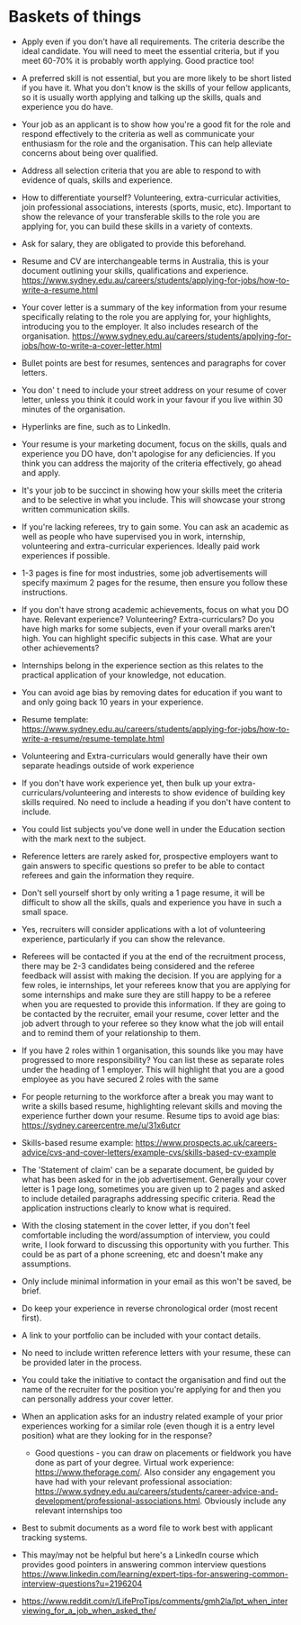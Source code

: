 # Baskets of things

* Apply even if you don't have all requirements. The criteria describe the ideal candidate. You will need to meet the essential criteria, but if you meet 60-70% it is probably worth applying. Good practice too!

* A preferred skill is not essential, but you are more likely to be short listed if you have it. What you don't know is the skills of your fellow applicants, so it is usually worth applying and talking up the skills, quals and experience you do have.

* Your job as an applicant is to show how you're a good fit for the role and respond effectively to the criteria as well as communicate your enthusiasm for the role and the organisation. This can help alleviate concerns about being over qualified.

* Address all selection criteria that you are able to respond to with evidence of quals, skills and experience.

* How to differentiate yourself? Volunteering, extra-curricular activities, join professional associations, interests (sports, music, etc). Important to show the relevance of your transferable skills to the role you are applying for, you can build these skills in a variety of contexts.

* Ask for salary, they are obligated to provide this beforehand.

* Resume and CV are interchangeable terms in Australia, this is your document outlining your skills, qualifications and experience. https://www.sydney.edu.au/careers/students/applying-for-jobs/how-to-write-a-resume.html

* Your cover letter is a summary of the key information from your resume specifically relating to the role you are applying for, your highlights, introducing you to the employer. It also includes research of the organisation. https://www.sydney.edu.au/careers/students/applying-for-jobs/how-to-write-a-cover-letter.html

* Bullet points are best for resumes, sentences and paragraphs for cover letters.

* You don' t need to include your street address on your resume of cover letter, unless you think it could work in your favour if you live within 30 minutes of the organisation.

* Hyperlinks are fine, such as to LinkedIn.

* Your resume is your marketing document, focus on the skills, quals and experience you DO have, don't apologise for any deficiencies. If you think you can address the majority of the criteria effectively, go ahead and apply.

* It's your job to be succinct in showing how your skills meet the criteria and to be selective in what you include. This will showcase your strong written communication skills.

* If you're lacking referees, try to gain some. You can ask an academic as well as people who have supervised you in work, internship, volunteering and extra-curricular experiences. Ideally paid work experiences if possible.

* 1-3 pages is fine for most industries, some job advertisements will specify maximum 2 pages for the resume, then ensure you follow these instructions.

* If you don't have strong academic achievements, focus on what you DO have. Relevant experience? Volunteering? Extra-curriculars? Do you have high marks for some subjects, even if your overall marks aren't high. You can highlight specific subjects in this case. What are your other achievements?

* Internships belong in the experience section as this relates to the practical application of your knowledge, not education.

* You can avoid age bias by removing dates for education if you want to and only going back 10 years in your experience.

* Resume template: https://www.sydney.edu.au/careers/students/applying-for-jobs/how-to-write-a-resume/resume-template.html

* Volunteering and Extra-curriculars would generally have their own separate headings outside of work experience

* If you don't have work experience yet, then bulk up your extra-curriculars/volunteering and interests to show evidence of building key skills required. No need to include a heading if you don't have content to include.

* You could list subjects you've done well in under the Education section with the mark next to the subject.

* Reference letters are rarely asked for, prospective employers want to gain answers to specific questions so prefer to be able to contact referees and gain the information they require.

* Don't sell yourself short by only writing a 1 page resume, it will be difficult to show all the skills, quals and experience you have in such a small space.

* Yes, recruiters will consider applications with a lot of volunteering experience, particularly if you can show the relevance.

* Referees will be contacted if you at the end of the recruitment process, there may be 2-3 candidates being considered and the referee feedback will assist with making the decision. If you are applying for a few roles, ie internships, let your referees know that you are applying for some internships and make sure they are still happy to be a referee when you are requested to provide this information. If they are going to be contacted by the recruiter, email your resume, cover letter and the job advert through to your referee so they know what the job will entail and to remind them of your relationship to them.

* If you have 2 roles within 1 organisation, this sounds like you may have progressed to more responsibility? You can list these as separate roles under the heading of 1 employer. This will highlight that you are a good employee as you have secured 2 roles with the same 

* For people returning to the workforce after a break you may want to write a skills based resume, highlighting relevant skills and moving the experience further down your resume. Resume tips to avoid age bias: https://sydney.careercentre.me/u/31x6utcr

* Skills-based resume example: https://www.prospects.ac.uk/careers-advice/cvs-and-cover-letters/example-cvs/skills-based-cv-example

* The 'Statement of claim' can be a separate document, be guided by what has been asked for in the job advertisement. Generally your cover letter is 1 page long, sometimes you are given up to 2 pages and asked to include detailed paragraphs addressing specific criteria. Read the application instructions clearly to know what is required.

* With the closing statement in the cover letter, if you don't feel comfortable including the word/assumption of interview, you could write, I look forward to discussing this opportunity with you further. This could be as part of a phone screening, etc and doesn't make any assumptions.

* Only include minimal information in your email as this won't be saved, be brief.

* Do keep your experience in reverse chronological order (most recent first).

* A link to your portfolio can be included with your contact details.

* No need to include written reference letters with your resume, these can be provided later in the process.

* You could take the initiative to contact the organisation and find out the name of the recruiter for the position you're applying for and then you can personally address your cover letter.

* When an application asks for an industry related example of your prior experiences working for a similar role (even though it is a entry level position) what are they looking for in the response?
  * Good questions - you can draw on placements or fieldwork you have done as part of your degree. Virtual work experience: https://www.theforage.com/. Also consider any engagement you have had with your relevant professional association: https://www.sydney.edu.au/careers/students/career-advice-and-development/professional-associations.html. Obviously include any relevant internships too

* Best to submit documents as a word file to work best with applicant tracking systems.

* This may/may not be helpful but here's a LinkedIn course which provides good pointers in answering common interview questions https://www.linkedin.com/learning/expert-tips-for-answering-common-interview-questions?u=2196204

* https://www.reddit.com/r/LifeProTips/comments/gmh2la/lpt_when_interviewing_for_a_job_when_asked_the/
